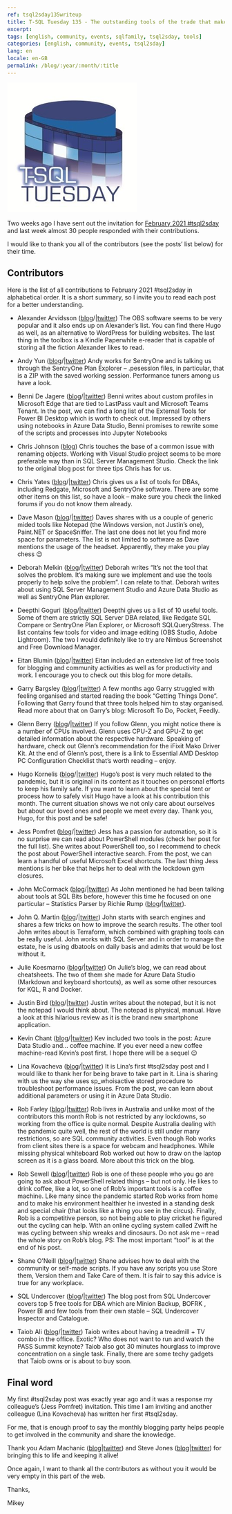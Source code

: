 ```yaml
---
ref: tsql2sday135writeup
title: T-SQL Tuesday 135 - The outstanding tools of the trade that make your job awesome – write-up
excerpt: 
tags: [english, community, events, sqlfamily, tsql2sday, tools]
categories: [english, community, events, tsql2sday]
lang: en
locale: en-GB
permalink: /blog/:year/:month/:title
---
```


[![T-SQL Tuesday Logo](/assets/images/t-sql-tuesday-logo.jpg)](https://www.bronowski.it/blog/2021/02/t-sql-tuesday-135-the-outstanding-tools-of-the-trade-that-make-your-job-awesome/ "T-SQL Tuesday invitation")

Two weeks ago I have sent out the invitation for [February 2021 #tsql2sday](https://www.bronowski.it/blog/2021/02/t-sql-tuesday-135-the-outstanding-tools-of-the-trade-that-make-your-job-awesome/) and last week almost 30 people responded with their contributions.

I would like to thank you all of the contributors (see the posts’ list below) for their time.

## Contributors

Here is the list of all contributions to February 2021 #tsql2sday in alphabetical order. It is a short summary, so I invite you to read each post for a better understanding.

* Alexander Arvidsson ([blog](https://www.arcticdba.se/posts/t-sql-tuesday-135-tools-of-the-trade/)/|[twitter](https://twitter.com/arcticdba))
The OBS software seems to be very popular and it also ends up on Alexander’s list. You can find there Hugo as well, as an alternative to WordPress for building websites. The last thing in the toolbox is a Kindle Paperwhite e-reader that is capable of storing all the fiction Alexander likes to read.

* Andy Yun ([blog](https://sqlbek.wordpress.com/2021/02/09/t-sql-tuesday-135-tools-that-have-helped-me-the-most/)/|[twitter](https://twitter.com/SQLBek))
Andy works for SentryOne and is talking us through the SentryOne Plan Explorer – .pesession files, in particular, that is a ZIP with the saved working session. Performance tuners among us have a look.

* Benni De Jagere ([blog](https://bennidejagere.com/2021/02/t-sql-tuesday-135-my-tools-for-the-trade/)/|[twitter](https://twitter.com/BenniDeJagere))
Benni writes about custom profiles in Microsoft Edge that are tied to LastPass vault and Microsoft Teams Tenant. In the post, we can find a long list of the External Tools for Power BI Desktop which is worth to check out. Impressed by others using notebooks in Azure Data Studio, Benni promises to rewrite some of the scripts and processes into Jupyter Notebooks

* Chris Johnson ([blog](https://chrisjohnson120.com/2021/02/09/t-sql-tuesday-135-the-outstanding-tools-of-the-trade-that-make-your-job-awesome/))
Chris touches the base of a common issue with renaming objects. Working with Visual Studio project seems to be more preferable way than in SQL Server Management Studio. Check the link to the original blog post for three tips Chris has for us.

* Chris Yates ([blog](https://chrisyatessql.com/2021/02/09/t-sql-tuesday-135-the-outstanding-tools-of-the-trade-that-make-your-job-awesome/)/|[twitter](https://twitter.com/YatesSQL))
Chris gives us a list of tools for DBAs, including Redgate, Microsoft and SentryOne software. There are some other items on this list, so have a look – make sure you check the linked forums if you do not know them already.

* Dave Mason ([blog](https://itsalljustelectrons.blogspot.com/2021/02/t-sql-tuesday-135-outstanding-tools.html)/|[twitter](https://twitter.com/BeginTry))
Daves shares with us a couple of generic mided tools like Notepad (the Windows version, not Justin’s one), Paint.NET or SpaceSniffer. The last one does not let you find more space for parameters. The list is not limited to software as Dave mentions the usage of the headset. Apparently, they make you play chess 😉

* Deborah Melkin ([blog](https://debthedba.wordpress.com/2021/02/09/t-sql-tuesday-135-tools-of-the-trade/)/|[twitter](https://twitter.com/dgmelkin))
Deborah writes “It’s not the tool that solves the problem. It’s making sure we implement and use the tools properly to help solve the problem”. I can relate to that. Deborah writes about using SQL Server Management Studio and Azure Data Studio as well as SentryOne Plan explorer.

* Deepthi Goguri ([blog](https://dbanuggets.com/2021/02/09/t-sql-tuesday-135-tools-of-the-trade/)/|[twitter](https://twitter.com/dbanuggets))
Deepthi gives us a list of 10 useful tools. Some of them are strictly SQL Server DBA related, like Redgate SQL Compare or SentryOne Plan Explorer, or Microsoft SQLQueryStress. The list contains few tools for video and image editing (OBS Studio, Adobe Lightroom). The two I would definitely like to try are Nimbus Screenshot and Free Download Manager.

* Eitan Blumin ([blog](https://eitanblumin.com/2021/02/09/t-sql-tuesday-135-the-tools-of-my-trade/)/|[twitter](https://twitter.com/EitanBlumin))
Eitan included an extensive list of free tools for blogging and community activities as well as for productivity and work. I encourage you to check out this blog for more details.

* Garry Bargsley ([blog](https://garrybargsley.com/2021/02/09/t-sql-tuesday-135-tools-used-for-getting-organized/)/|[twitter](https://twitter.com/gbargsley))
A few months ago Garry struggled with feeling organised and started reading the book “Getting Things Done”. Following that Garry found that three tools helped him to stay organised. Read more about that on Garry’s blog: Microsoft To Do, Pocket, Feedly.

* Glenn Berry ([blog](https://glennsqlperformance.com/2021/02/09/t-sql-tuesday-135-tools-that-you-use/)/|[twitter](https://twitter.com/GlennAlanBerry))
If you follow Glenn, you might notice there is a number of CPUs involved. Glenn uses CPU-Z and GPU-Z to get detailed information about the respective hardware. Speaking of hardware, check out Glenn’s recommendation for the iFixit Mako Driver Kit. At the end of Glenn’s post, there is a link to Essential AMD Desktop PC Configuration Checklist that’s worth reading – enjoy.

* Hugo Kornelis ([blog](https://sqlserverfast.com/blog/hugo/2021/02/t-sql-tuesday-135-my-tools-to-stay-alive/)/|[twitter](https://twitter.com/Hugo_Kornelis))
Hugo’s post is very much related to the pandemic, but it is original in its content as it touches on personal efforts to keep his family safe. If you want to learn about the special tent or process how to safely visit Hugo have a look at his contribution this month. The current situation shows we not only care about ourselves but about our loved ones and people we meet every day. Thank you, Hugo, for this post and be safe!

* Jess Pomfret ([blog](https://jesspomfret.com/t-sql-tuesday-135/)/|[twitter](https://twitter.com/jpomfret))
Jess has a passion for automation, so it is no surprise we can read about PowerShell modules (check her post for the full list). She writes about PowerShell too, so I recommend to check the post about PowerShell interactive search. From the post, we can learn a handful of useful Microsoft Excel shortcuts. The last thing Jess mentions is her bike that helps her to deal with the lockdown gym closures.

* John McCormack ([blog](https://johnmccormack.it/2021/02/free-sql-tools-to-make-your-life-easier/)/|[twitter](https://twitter.com/actualjohn))
As John mentioned he had been talking about tools at SQL Bits before, however this time he focused on one particular – Statistics Parser by Richie Rump ([blog]()/|[twitter]()).

* John Q. Martin ([blog](https://jqmartin.info/2021/02/09/t-sql-tuesday-135-tools-of-the-trade/)/|[twitter](https://twitter.com/jqmtweets))
John starts with search engines and shares a few tricks on how to improve the search results. The other tool John writes about is Terraform, which combined with graphing tools can be really useful. John works with SQL Server and in order to manage the estate, he is using dbatools on daily basis and admits that would be lost without it.

* Julie Koesmarno ([blog](https://www.mssqlgirl.com/t-sql-tuesday-135-cheatsheet-as-a-learning-tool/)/|[twitter]())
On Julie’s blog, we can read about cheatsheets. The two of them she made for Azure Data Studio (Markdown and keyboard shortcuts), as well as some other resources for KQL, R and Docker.

* Justin Bird ([blog]()/|[twitter](https://twitter.com/MsSQLGirl))
Justin writes about the notepad, but it is not the notepad I would think about. The notepad is physical, manual. Have a look at this hilarious review as it is the brand new smartphone application.

* Kevin Chant ([blog](https://www.justinjbird.me/2021/tsql-tuesday-135/)/|[twitter](https://twitter.com/kevchant))
Kev included two tools in the post: Azure Data Studio and… coffee machine. If you ever need a new coffee machine-read Kevin’s post first. I hope there will be a sequel 😉

* Lina Kovacheva ([blog](https://linakovacheva.com/2021/02/09/t-sql-tuesday-135-the-outstanding-tools-of-the-trade-that-make-your-job-awesome/)/|[twitter](https://twitter.com/LKovacheva))
It is Lina’s first #tsql2sday post and I would like to thank her for being brave to take part in it. Lina is sharing with us the way she uses sp_whoisactive stored procedure to troubleshoot performance issues. From the post, we can learn about additional parameters or using it in Azure Data Studio.

* Rob Farley ([blog](http://blogs.lobsterpot.com.au/2021/02/09/adapting-the-tools-of-my-trade/)/|[twitter](https://twitter.com/rob_farley))
Rob lives in Australia and unlike most of the contributors this month Rob is not restricted by any lockdowns, so working from the office is quite normal. Despite Australia dealing with the pandemic quite well, the rest of the world is still under many restrictions, so are SQL community activities. Even though Rob works from client sites there is a space for webcam and headphones. While missing physical whiteboard Rob worked out how to draw on the laptop screen as it is a glass board. More about this trick on the blog.

* Rob Sewell ([blog](https://blog.robsewell.com/blog/tools/tsql2sday/tsql2sday-tooling/)/|[twitter](https://twitter.com/sqldbawithbeard))
Rob is one of these people who you go are going to ask about PowerShell related things – but not only. He likes to drink coffee, like a lot, so one of Rob’s important tools is a coffee machine. Like many since the pandemic started Rob works from home and to make his environment healthier he invested in a standing desk and special chair (that looks like a thing you see in the circus). Finally, Rob is a competitive person, so not being able to play cricket he figured out the cycling can help. With an online cycling system called Zwift he was cycling between ship wreaks and dinosaurs. Do not ask me – read the whole story on Rob’s blog.
PS: The most important “tool” is at the end of his post.

* Shane O’Neill ([blog](https://nocolumnname.blog/2021/02/09/t-sql-tuesday-134-the-outstanding-tools-of-the-trade-that-make-your-job-awesome/)/|[twitter](https://twitter.com/SOZDBA))
Shane advises how to deal with the community or self-made scripts. If you have any scripts you use Store them, Version them and Take Care of them. It is fair to say this advice is true for any workplace.

* SQL Undercover ([blog](https://sqlundercover.com/2021/02/09/t-sql-tuesday-135-the-tools-that-make-my-job-awesome/)/|[twitter](https://twitter.com/SQL_Undercover))
The blog post from SQL Undercover covers top 5 free tools for DBA which are Minion Backup, BOFRK , Power BI and few tools from their own stable – SQL Undercover Inspector and Catalogue.

* Taiob Ali ([blog](https://sqlworldwide.com/t-sql-tuesday-135-tools-not-touching-data/)/|[twitter](https://twitter.com/sqlworldwide))
Taiob writes about having a treadmill + TV combo in the office. Exotic? Who does not want to run and watch the PASS Summit keynote? Taiob also got 30 minutes hourglass to improve concentration on a single task. Finally, there are some techy gadgets that Taiob owns or is about to buy soon.

## Final word

My first #tsql2sday post was exactly year ago and it was a response my colleague’s (Jess Pomfret) invitation. This time I am inviting and another colleague (Lina Kovacheva) has written her first #tsql2sday.

For me, that is enough proof to say the monthly blogging party helps people to get involved in the community and share the knowledge.

Thank you Adam Machanic ([blog](http://dataeducation.com/)\|[twitter](https://twitter.com/AdamMachanic)) and Steve Jones ([blog](https://voiceofthedba.wordpress.com/)\|[twitter](https://twitter.com/way0utwest)) for bringing this to life and keeping it alive!

Once again, I want to thank all the contributors as without you it would be very empty in this part of the web.

Thanks,

Mikey
